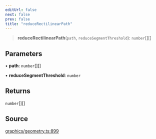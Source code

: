 ```yaml
---
editUrl: false
next: false
prev: false
title: "reduceRectilinearPath"
---
```


> **reduceRectilinearPath**(`path`, `reduceSegmentThreshold`): `number`[][]

## Parameters

• **path**: `number`[][]

• **reduceSegmentThreshold**: `number`

## Returns

`number`[][]

## Source

[graphics/geometry.ts:899](https://github.com/dgmjs/dgmjs/blob/c296d113d513e412f08f9016159ca40d11e704cd/packages/core/src/graphics/geometry.ts#L899)
